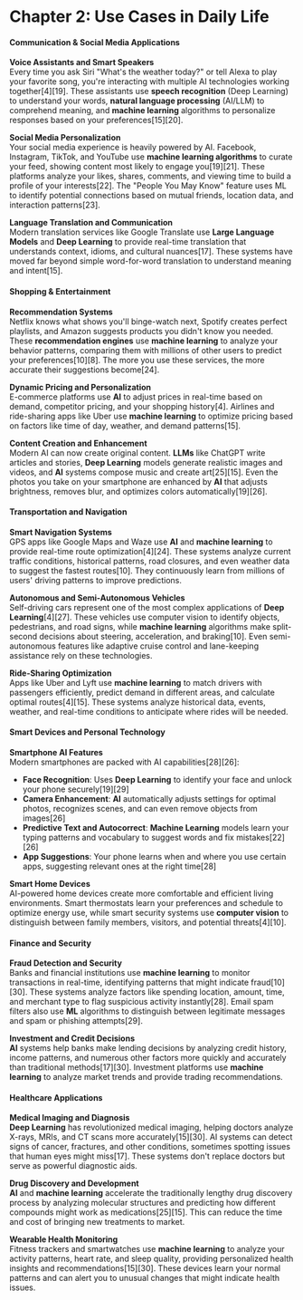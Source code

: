 # Chapter 2: Use Cases in Daily Life

#### Communication & Social Media Applications

**Voice Assistants and Smart Speakers**\
Every time you ask Siri "What's the weather today?" or tell Alexa to play your favorite song, you're interacting with multiple AI technologies working together\[4]\[19]. These assistants use **speech recognition** (Deep Learning) to understand your words, **natural language processing** (AI/LLM) to comprehend meaning, and **machine learning** algorithms to personalize responses based on your preferences\[15]\[20].

**Social Media Personalization**\
Your social media experience is heavily powered by AI. Facebook, Instagram, TikTok, and YouTube use **machine learning algorithms** to curate your feed, showing content most likely to engage you\[19]\[21]. These platforms analyze your likes, shares, comments, and viewing time to build a profile of your interests\[22]. The "People You May Know" feature uses ML to identify potential connections based on mutual friends, location data, and interaction patterns\[23].

**Language Translation and Communication**\
Modern translation services like Google Translate use **Large Language Models** and **Deep Learning** to provide real-time translation that understands context, idioms, and cultural nuances\[17]. These systems have moved far beyond simple word-for-word translation to understand meaning and intent\[15].

#### Shopping & Entertainment

**Recommendation Systems**\
Netflix knows what shows you'll binge-watch next, Spotify creates perfect playlists, and Amazon suggests products you didn't know you needed. These **recommendation engines** use **machine learning** to analyze your behavior patterns, comparing them with millions of other users to predict your preferences\[10]\[8]. The more you use these services, the more accurate their suggestions become\[24].

**Dynamic Pricing and Personalization**\
E-commerce platforms use **AI** to adjust prices in real-time based on demand, competitor pricing, and your shopping history\[4]. Airlines and ride-sharing apps like Uber use **machine learning** to optimize pricing based on factors like time of day, weather, and demand patterns\[15].

**Content Creation and Enhancement**\
Modern AI can now create original content. **LLMs** like ChatGPT write articles and stories, **Deep Learning** models generate realistic images and videos, and **AI** systems compose music and create art\[25]\[15]. Even the photos you take on your smartphone are enhanced by **AI** that adjusts brightness, removes blur, and optimizes colors automatically\[19]\[26].

#### Transportation and Navigation

**Smart Navigation Systems**\
GPS apps like Google Maps and Waze use **AI** and **machine learning** to provide real-time route optimization\[4]\[24]. These systems analyze current traffic conditions, historical patterns, road closures, and even weather data to suggest the fastest routes\[10]. They continuously learn from millions of users' driving patterns to improve predictions.

**Autonomous and Semi-Autonomous Vehicles**\
Self-driving cars represent one of the most complex applications of **Deep Learning**\[4]\[27]. These vehicles use computer vision to identify objects, pedestrians, and road signs, while **machine learning** algorithms make split-second decisions about steering, acceleration, and braking\[10]. Even semi-autonomous features like adaptive cruise control and lane-keeping assistance rely on these technologies.

**Ride-Sharing Optimization**\
Apps like Uber and Lyft use **machine learning** to match drivers with passengers efficiently, predict demand in different areas, and calculate optimal routes\[4]\[15]. These systems analyze historical data, events, weather, and real-time conditions to anticipate where rides will be needed.

#### Smart Devices and Personal Technology

**Smartphone AI Features**\
Modern smartphones are packed with AI capabilities\[28]\[26]:

* **Face Recognition**: Uses **Deep Learning** to identify your face and unlock your phone securely\[19]\[29]
* **Camera Enhancement**: **AI** automatically adjusts settings for optimal photos, recognizes scenes, and can even remove objects from images\[26]
* **Predictive Text and Autocorrect**: **Machine Learning** models learn your typing patterns and vocabulary to suggest words and fix mistakes\[22]\[26]
* **App Suggestions**: Your phone learns when and where you use certain apps, suggesting relevant ones at the right time\[28]

**Smart Home Devices**\
AI-powered home devices create more comfortable and efficient living environments. Smart thermostats learn your preferences and schedule to optimize energy use, while smart security systems use **computer vision** to distinguish between family members, visitors, and potential threats\[4]\[10].

#### Finance and Security

**Fraud Detection and Security**\
Banks and financial institutions use **machine learning** to monitor transactions in real-time, identifying patterns that might indicate fraud\[10]\[30]. These systems analyze factors like spending location, amount, time, and merchant type to flag suspicious activity instantly\[28]. Email spam filters also use **ML** algorithms to distinguish between legitimate messages and spam or phishing attempts\[29].

**Investment and Credit Decisions**\
**AI** systems help banks make lending decisions by analyzing credit history, income patterns, and numerous other factors more quickly and accurately than traditional methods\[17]\[30]. Investment platforms use **machine learning** to analyze market trends and provide trading recommendations.

#### Healthcare Applications

**Medical Imaging and Diagnosis**\
**Deep Learning** has revolutionized medical imaging, helping doctors analyze X-rays, MRIs, and CT scans more accurately\[15]\[30]. AI systems can detect signs of cancer, fractures, and other conditions, sometimes spotting issues that human eyes might miss\[17]. These systems don't replace doctors but serve as powerful diagnostic aids.

**Drug Discovery and Development**\
**AI** and **machine learning** accelerate the traditionally lengthy drug discovery process by analyzing molecular structures and predicting how different compounds might work as medications\[25]\[15]. This can reduce the time and cost of bringing new treatments to market.

**Wearable Health Monitoring**\
Fitness trackers and smartwatches use **machine learning** to analyze your activity patterns, heart rate, and sleep quality, providing personalized health insights and recommendations\[15]\[30]. These devices learn your normal patterns and can alert you to unusual changes that might indicate health issues.
